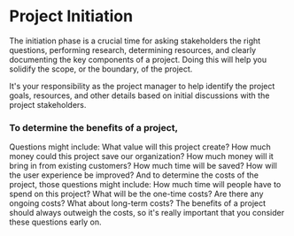 # Project Initiation

The initiation phase is a crucial time for asking stakeholders the right questions,
performing research, determining resources, and
clearly documenting the key components of a project.
Doing this will help you solidify the scope, or the boundary, of the project.

It's your responsibility as the project manager to help identify the project goals,
resources, and other details based on initial discussions with the project
stakeholders.

### To determine the benefits of a project,
Questions might include:
What value will this project create?
How much money could this project save our organization?
How much money will it bring in from existing customers?
How much time will be saved?
How will the user experience be improved? And to determine the costs of the project,
those questions might include:
How much time will people have to spend on this project?
What will be the one-time costs?
Are there any ongoing costs?
What about long-term costs?
The benefits of a project should always outweigh the costs,
so it's really important that you consider these questions early on. 
